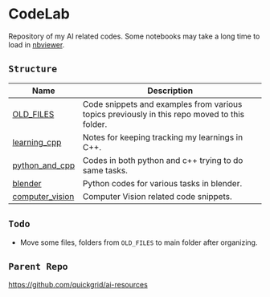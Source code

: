 # CodeLab

Repository of my AI related codes. Some notebooks may take a long time to load in [nbviewer](https://nbviewer.jupyter.org/).

## `Structure`

| Name | Description |
| --- | --- |
| [OLD_FILES](https://github.com/quickgrid/code-lab/tree/master/OLD_FILES) | Code snippets and examples from various topics previously in this repo moved to this folder. |
| [learning_cpp](https://github.com/quickgrid/code-lab/tree/master/learning_cpp) | Notes for keeping tracking my learnings in C++. |
| [python_and_cpp](https://github.com/quickgrid/code-lab/tree/master/python_and_cpp) | Codes in both python and c++ trying to do same tasks. |
| [blender](https://github.com/quickgrid/code-lab/tree/master/blender) | Python codes for various tasks in blender. |
| [computer_vision](https://github.com/quickgrid/code-lab/tree/master/computer_vision) | Computer Vision related code snippets. |

## `Todo`

- Move some files, folders from `OLD_FILES` to main folder after organizing.

## `Parent Repo`

https://github.com/quickgrid/ai-resources
